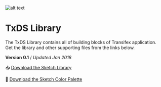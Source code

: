 ![alt text](https://raw.githubusercontent.com/transifex/txds/master/images/txds.png "TxDS")

# TxDS Library

The TxDS Library contains all of building blocks of Transifex application. Get the library and other supporting files from the links below.

**Version 0.1** / 
_Updated Jan 2018_

📥 [Download the Sketch Library](/library/TxDS_Design_Kit.0.1.sketch)

🎨 [Download the Sketch Color Palette](/library/TxDS_Colors.sketchpalette)






  


